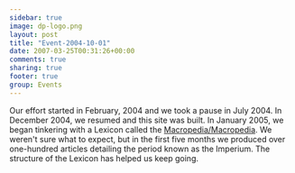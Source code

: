 ```yaml
---
sidebar: true
image: dp-logo.png
layout: post
title: "Event-2004-10-01"
date: 2007-03-25T00:31:26+00:00
comments: true
sharing: true
footer: true
group: Events
---
```


Our effort started in February, 2004 and we took a pause in July 2004. In December 2004, we resumed and this site was built. In January 2005, we began tinkering with a Lexicon called the [Macropedia/Macropedia](/macropedia/macropedia). We weren't sure what to expect, but in the first five months we produced over one-hundred articles detailing the period known as the Imperium. The structure of the Lexicon has helped us keep going.
